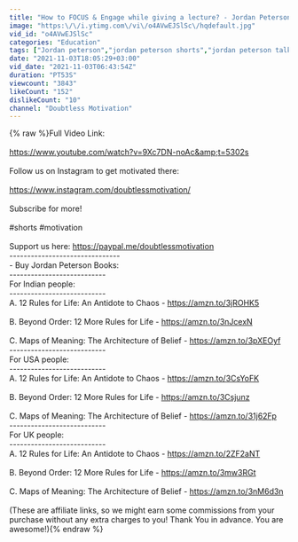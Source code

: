 ```yaml
---
title: "How to FOCUS & Engage while giving a lecture? - Jordan Peterson #shorts"
image: "https:\/\/i.ytimg.com\/vi\/o4AVwEJSlSc\/hqdefault.jpg"
vid_id: "o4AVwEJSlSc"
categories: "Education"
tags: ["Jordan peterson","jordan peterson shorts","jordan peterson talks"]
date: "2021-11-03T18:05:29+03:00"
vid_date: "2021-11-03T06:43:54Z"
duration: "PT53S"
viewcount: "3843"
likeCount: "152"
dislikeCount: "10"
channel: "Doubtless Motivation"
---
```

{% raw %}Full Video Link:<br /><br /><a rel="nofollow" target="blank" href="https://www.youtube.com/watch?v=9Xc7DN-noAc&amp;t=5302s">https://www.youtube.com/watch?v=9Xc7DN-noAc&amp;t=5302s</a><br /><br />Follow us on Instagram to get motivated there: <br /><br /><a rel="nofollow" target="blank" href="https://www.instagram.com/doubtlessmotivation/">https://www.instagram.com/doubtlessmotivation/</a><br /><br />Subscribe for more!<br /><br />#shorts #motivation <br /><br />Support us here: <a rel="nofollow" target="blank" href="https://paypal.me/doubtlessmotivation">https://paypal.me/doubtlessmotivation</a><br />-------------------------------<br />- Buy Jordan Peterson Books: <br />---------------------------<br />For Indian people:<br />---------------------------<br />A. 12 Rules for Life: An Antidote to Chaos - <a rel="nofollow" target="blank" href="https://amzn.to/3jROHK5">https://amzn.to/3jROHK5</a><br /><br />B. Beyond Order: 12 More Rules for Life - <a rel="nofollow" target="blank" href="https://amzn.to/3nJcexN">https://amzn.to/3nJcexN</a><br /><br />C. Maps of Meaning: The Architecture of Belief - <a rel="nofollow" target="blank" href="https://amzn.to/3pXEOyf">https://amzn.to/3pXEOyf</a><br />---------------------------<br />For USA people:<br />---------------------------<br />A. 12 Rules for Life: An Antidote to Chaos - <a rel="nofollow" target="blank" href="https://amzn.to/3CsYoFK">https://amzn.to/3CsYoFK</a><br /><br />B. Beyond Order: 12 More Rules for Life - <a rel="nofollow" target="blank" href="https://amzn.to/3Csjunz">https://amzn.to/3Csjunz</a><br /><br />C. Maps of Meaning: The Architecture of Belief - <a rel="nofollow" target="blank" href="https://amzn.to/31j62Fp">https://amzn.to/31j62Fp</a><br />---------------------------<br />For UK people:<br />---------------------------<br />A. 12 Rules for Life: An Antidote to Chaos - <a rel="nofollow" target="blank" href="https://amzn.to/2ZF2aNT">https://amzn.to/2ZF2aNT</a><br /><br />B. Beyond Order: 12 More Rules for Life - <a rel="nofollow" target="blank" href="https://amzn.to/3mw3RGt">https://amzn.to/3mw3RGt</a><br /><br />C. Maps of Meaning: The Architecture of Belief - <a rel="nofollow" target="blank" href="https://amzn.to/3nM6d3n">https://amzn.to/3nM6d3n</a><br /><br />(These are affiliate links, so we might earn some commissions from your purchase without any extra charges to you! Thank You in advance. You are awesome!){% endraw %}
